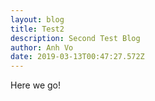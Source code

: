 ```yaml
---
layout: blog
title: Test2
description: Second Test Blog
author: Anh Vo
date: 2019-03-13T00:47:27.572Z
---
```

Here we go! 
